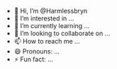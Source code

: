 - 👋 Hi, I’m @Harmlessbryn
- 👀 I’m interested in ...
- 🌱 I’m currently learning ...
- 💞️ I’m looking to collaborate on ...
- 📫 How to reach me ...
- 😄 Pronouns: ...
- ⚡ Fun fact: ...

<!---
Harmlessbryn/Harmlessbryn is a ✨ special ✨ repository because its `README.md` (this file) appears on your GitHub profile.
You can click the Preview link to take a look at your changes.
--->
